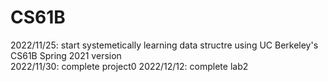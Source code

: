 # CS61B

2022/11/25: start systemetically learning data structre using UC Berkeley's CS61B Spring 2021 version\
2022/11/30: complete project0
2022/12/12: complete lab2
